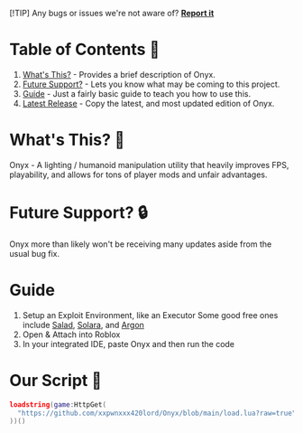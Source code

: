 [!TIP]
Any bugs or issues we're not aware of? **[Report it](https://discord.com/invite/a8Ng5WAzPK)**

# Table of Contents :bookmark:
1. [What's This?](https://github.com/xxpwnxxx420lord/Onyx/blob/main/readme.md#whats-this-thought_balloon) - Provides a brief description of Onyx.
2. [Future Support?](https://github.com/xxpwnxxx420lord/Onyx/blob/main/readme.md#future-support-lock) - Lets you know what may be coming to this project.
3. [Guide](<HEADER URL>) - Just a fairly basic guide to teach you how to use this.
4. [Latest Release](<HEADER URL>) - Copy the latest, and most updated edition of Onyx.

# What's This? :thought_balloon:
Onyx - A lighting / humanoid manipulation utility that heavily improves FPS, playability, and allows for tons of player mods and unfair advantages.

# Future Support? :lock:
Onyx more than likely won't be receiving many updates aside from the usual bug fix.

# Guide
1. Setup an Exploit Environment, like an Executor
Some good free ones include [Salad](https://discord.gg/NbpGvpfJ29), [Solara](https://getsolara.dev/), and [Argon](https://getargon.xyz/)
2. Open & Attach into Roblox
3. In your integrated IDE, paste Onyx and then run the code

# Our Script :scroll:
```lua
loadstring(game:HttpGet(
  "https://github.com/xxpwnxxx420lord/Onyx/blob/main/load.lua?raw=true"
))()
```
